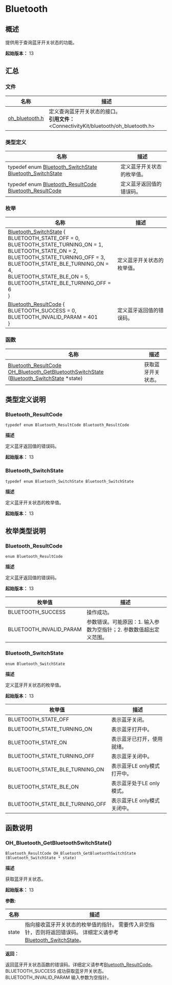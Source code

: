 # Bluetooth


## 概述

提供用于查询蓝牙开关状态的功能。

**起始版本：** 13


## 汇总


### 文件

| 名称 | 描述 | 
| -------- | -------- |
| [oh_bluetooth.h](oh__bluetooth_8h.md) | 定义查询蓝牙开关状态的接口。<br>**引用文件：** \<ConnectivityKit\/bluetooth\/oh_bluetooth.h\> | 


### 类型定义

| 名称 | 描述 | 
| -------- | -------- |
| typedef enum [Bluetooth_SwitchState](#bluetooth_switchstate) [Bluetooth_SwitchState](#bluetooth_switchstate) | 定义蓝牙开关状态的枚举值。 | 
| typedef enum [Bluetooth_ResultCode](#bluetooth_resultcode) [Bluetooth_ResultCode](#bluetooth_resultcode) | 定义蓝牙返回值的错误码。 | 


### 枚举

| 名称 | 描述 | 
| -------- | -------- |
| [Bluetooth_SwitchState](#bluetooth_switchstate) {<br/>BLUETOOTH_STATE_OFF = 0,<br/>BLUETOOTH_STATE_TURNING_ON = 1,<br/>BLUETOOTH_STATE_ON = 2,<br/>BLUETOOTH_STATE_TURNING_OFF = 3,<br/>BLUETOOTH_STATE_BLE_TURNING_ON = 4,<br/>BLUETOOTH_STATE_BLE_ON = 5,<br/>BLUETOOTH_STATE_BLE_TURNING_OFF = 6<br/>} | 定义蓝牙开关状态的枚举值。 | 
| [Bluetooth_ResultCode](#bluetooth_resultcode) {<br/>BLUETOOTH_SUCCESS = 0,<br/>BLUETOOTH_INVALID_PARAM = 401<br/>} | 定义蓝牙返回值的错误码。 | 


### 函数

| 名称 | 描述 | 
| -------- | -------- |
| [Bluetooth_ResultCode](#bluetooth_resultcode) [OH_Bluetooth_GetBluetoothSwitchState](#oh_bluetooth_getbluetoothswitchstate) ([Bluetooth_SwitchState](#bluetooth_switchstate) \*state) | 获取蓝牙开关状态。 | 


## 类型定义说明


### Bluetooth_ResultCode

```
typedef enum Bluetooth_ResultCode Bluetooth_ResultCode
```

**描述**

定义蓝牙返回值的错误码。

**起始版本：** 13


### Bluetooth_SwitchState

```
typedef enum Bluetooth_SwitchState Bluetooth_SwitchState
```

**描述**

定义蓝牙开关状态的枚举值。

**起始版本：** 13


## 枚举类型说明


### Bluetooth_ResultCode

```
enum Bluetooth_ResultCode
```

**描述**

定义蓝牙返回值的错误码。

**起始版本：** 13

| 枚举值 | 描述 | 
| -------- | -------- |
| BLUETOOTH_SUCCESS | 操作成功。 | 
| BLUETOOTH_INVALID_PARAM | 参数错误。可能原因：1. 输入参数为空指针；2. 参数数值超出定义范围。 | 


### Bluetooth_SwitchState

```
enum Bluetooth_SwitchState
```

**描述**

定义蓝牙开关状态的枚举值。

**起始版本：** 13

| 枚举值 | 描述 | 
| -------- | -------- |
| BLUETOOTH_STATE_OFF | 表示蓝牙关闭。 | 
| BLUETOOTH_STATE_TURNING_ON | 表示蓝牙打开中。 | 
| BLUETOOTH_STATE_ON | 表示蓝牙已打开，使用就绪。 | 
| BLUETOOTH_STATE_TURNING_OFF | 表示蓝牙关闭中。 | 
| BLUETOOTH_STATE_BLE_TURNING_ON | 表示蓝牙LE only模式打开中。 | 
| BLUETOOTH_STATE_BLE_ON | 表示蓝牙处于LE only模式。 | 
| BLUETOOTH_STATE_BLE_TURNING_OFF | 表示蓝牙LE only模式关闭中。 | 


## 函数说明


### OH_Bluetooth_GetBluetoothSwitchState()

```
Bluetooth_ResultCode OH_Bluetooth_GetBluetoothSwitchState (Bluetooth_SwitchState * state)
```

**描述**

获取蓝牙开关状态。

**起始版本：** 13

**参数:**

| 名称 | 描述 | 
| -------- | -------- |
| state | 指向接收蓝牙开关状态的枚举值的指针。 需要传入非空指针，否则将返回错误码。 详细定义请参考[Bluetooth_SwitchState](#bluetooth_switchstate)。 | 

**返回：**

返回蓝牙开关状态函数的错误码。详细定义请参考[Bluetooth_ResultCode](#bluetooth_resultcode)。 <br/>BLUETOOTH_SUCCESS 成功获取蓝牙开关状态。 BLUETOOTH_INVALID_PARAM 输入参数为空指针。
